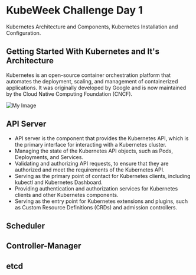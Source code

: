 # KubeWeek Challenge Day 1

Kubernetes Architecture and Components, Kubernetes Installation and Configuration.


## Getting Started With Kubernetes and It's Architecture

Kubernetes is an open-source container orchestration platform that automates the deployment, scaling, and management of containerized applications. It was originally developed by Google and is now maintained by the Cloud Native Computing Foundation (CNCF).

![My Image](https://www.upgrad.com/blog/wp-content/uploads/2020/10/Kubernetes-architecture-1536x1046.png)

## API Server
- API server is the component that provides the Kubernetes API, which is the primary interface for interacting with a Kubernetes cluster.
- Managing the state of the Kubernetes API objects, such as Pods, Deployments, and Services.
- Validating and authorizing API requests, to ensure that they are authorized and meet the requirements of the Kubernetes API.
- Serving as the primary point of contact for Kubernetes clients, including kubectl and Kubernetes Dashboard.
- Providing authentication and authorization services for Kubernetes clients and other Kubernetes components.
- Serving as the entry point for Kubernetes extensions and plugins, such as Custom Resource Definitions (CRDs) and admission controllers.


## Scheduler

## Controller-Manager

## etcd
